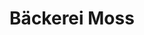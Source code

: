 ---
title: "Bäckerei Moss"
url: /stolberg-rhld/baeckerei-moss-dechant-brock-strasse/
shop: Bäckerei
---